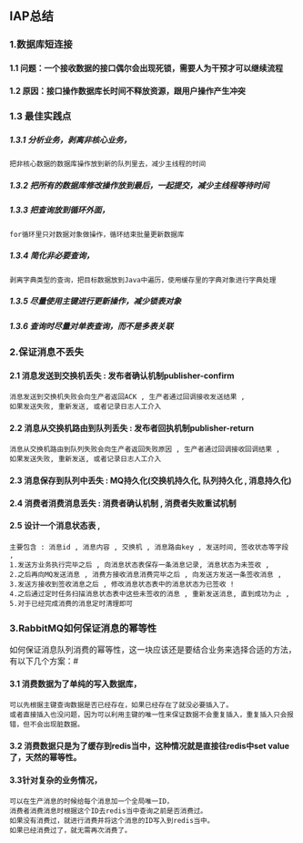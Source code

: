
## IAP总结

### 1.数据库短连接
#### 1.1 问题：一个接收数据的接口偶尔会出现死锁，需要人为干预才可以继续流程
#### 1.2 原因：接口操作数据库长时间不释放资源，跟用户操作产生冲突
### 1.3 最佳实践点
##### 1.3.1 分析业务，剥离非核心业务，
~~~
把非核心数据的数据库操作放到新的队列里去，减少主线程的时间
~~~
##### 1.3.2 把所有的数据库修改操作放到最后，一起提交，减少主线程等待时间
##### 1.3.3 把查询放到循环外面，
~~~
for循环里只对数据对象做操作，循环结束批量更新数据库
~~~
##### 1.3.4 简化非必要查询，
~~~
剥离字典类型的查询，把目标数据放到Java中遍历，使用缓存里的字典对象进行字典处理
~~~
##### 1.3.5 尽量使用主键进行更新操作，减少锁表对象
##### 1.3.6 查询时尽量对单表查询，而不是多表关联

### 2.保证消息不丢失
#### 2.1 消息发送到交换机丢失 : 发布者确认机制publisher-confirm
~~~
消息发送到交换机失败会向生产者返回ACK , 生产者通过回调接收发送结果 , 
如果发送失败, 重新发送, 或者记录日志人工介入
~~~
#### 2.2 消息从交换机路由到队列丢失 : 发布者回执机制publisher-return
~~~
消息从交换机路由到队列失败会向生产者返回失败原因 , 生产者通过回调接收回调结果 , 
如果发送失败, 重新发送, 或者记录日志人工介入
~~~
#### 2.3 消息保存到队列中丢失 : MQ持久化(交换机持久化, 队列持久化 , 消息持久化)
#### 2.4 消费者消费消息丢失 : 消费者确认机制 , 消费者失败重试机制
#### 2.5 设计一个消息状态表 , 
~~~
主要包含 : 消息id , 消息内容 , 交换机 , 消息路由key , 发送时间, 签收状态等字段 , 
1.发送方业务执行完毕之后 , 向消息状态表保存一条消息记录, 消息状态为未签收 , 
2.之后再向MQ发送消息 , 消费方接收消息消费完毕之后 , 向发送方发送一条签收消息 , 
3.发送方接收到签收消息之后 , 修改消息状态表中的消息状态为已签收 ! 
4.之后通过定时任务扫描消息状态表中这些未签收的消息 , 重新发送消息, 直到成功为止 , 
5.对于已经完成消费的消息定时清理即可 
~~~

### 3.RabbitMQ如何保证消息的幂等性
如何保证消息队列消费的幂等性，这一块应该还是要结合业务来选择合适的方法，有以下几个方案：#
#### 3.1 消费数据为了单纯的写入数据库，
~~~
可以先根据主键查询数据是否已经存在，如果已经存在了就没必要插入了。
或者直接插入也没问题，因为可以利用主键的唯一性来保证数据不会重复插入，重复插入只会报错，但不会出现脏数据。
~~~
#### 3.2 消费数据只是为了缓存到redis当中，这种情况就是直接往redis中set value了，天然的幂等性。
#### 3.3针对复杂的业务情况，
~~~
可以在生产消息的时候给每个消息加一个全局唯一ID，
消费者消费消息时根据这个ID去redis当中查询之前是否消费过。
如果没有消费过，就进行消费并将这个消息的ID写入到redis当中。
如果已经消费过了，就无需再次消费了。
~~~